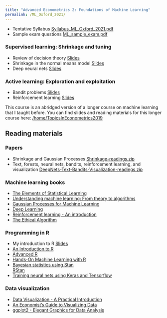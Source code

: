 ```yaml
---
title: "Advanced Econometrics 2: Foundations of Machine Learning"
permalink: /ML_Oxford_2021/
---
```



* Tentative Syllabus [Syllabus_ML_Oxford_2021.pdf](/home/files/teaching/ML_Oxford_2021/Syllabus_ML_Oxford_2021.pdf)
* Sample exam questions [ML_sample_exam.pdf](/home/files/teaching/ML_Oxford_2021/ML_sample_exam.pdf)  

### Supervised learning: Shrinkage and tuning
* Review of decision theory
[Slides](/home/files/teaching/ML_Oxford_2021/DecisionTheoryReview-Slides.pdf)
* Shrinkage in the normal means model
[Slides](/home/files/teaching/ML_Oxford_2021/NormalShrinkage-Slides.pdf)
* Deep neural nets
[Slides](/home/files/teaching/ML_Oxford_2021/DeepNets.pdf)


### Active learning: Exploration and exploitation
* Bandit problems
[Slides](/home/files/teaching/ML_Oxford_2021/BanditProblems-Slides.pdf)
* Reinforcement learning
[Slides](/home/files/teaching/ML_Oxford_2021/ReinforcementLearning-Slides.pdf)  



This course is an abridged version of a longer course on machine learning that I taught before. You can find slides and reading materials for this longer course here: [/home/TopicsInEconometrics2019](/home/TopicsInEconometrics2019)



## Reading materials

### Papers
* Shrinkage and Gaussian Processes [Shrinkage-readings.zip](/home/files/teaching/TopicsEconometrics2019/Shrinkage-readings.zip)
* Text, forests, neural nets, bandits, reinforcement learning, and visualization [DeepNets-Text-Bandits-Visualization-readings.zip](/home/files/teaching/TopicsEconometrics2019/DeepNets-Text-Bandits-Visualization-readings.zip)



### Machine learning books
* [The Elements of Statistical Learning](https://web.stanford.edu/~hastie/Papers/ESLII.pdf)
* [Understanding machine learning: From theory to algorithms](https://www.cs.huji.ac.il/~shais/UnderstandingMachineLearning/understanding-machine-learning-theory-algorithms.pdf)
* [Gaussian Processes for Machine Learning](http://www.gaussianprocess.org/gpml/chapters/)
* [Deep Learning](https://www.deeplearningbook.org/)
* [Reinforcement learning - An introduction](http://www.incompleteideas.net/book/RLbook2018.pdf)
* [The Ethical Algorithm](https://global.oup.com/academic/product/the-ethical-algorithm-9780190948207)  


### Programming in R
* My introduction to R
[Slides](/home/files/teaching/TopicsEconometrics2019/IntroductiontoR-Slides.pdf)
* [An Introduction to R](https://cran.r-project.org/doc/manuals/r-release/R-intro.pdf)
* [Advanced R](https://adv-r.hadley.nz/)
* [Hands-On Machine Learning with R](https://bradleyboehmke.github.io/HOML/)  
* [Bayesian statistics using Stan](https://mc-stan.org/docs/2_20/stan-users-guide/index.html)  
[RStan](https://github.com/stan-dev/rstan/wiki/RStan-Getting-Started)  
* [Training neural nets using Keras  and Tensorflow](https://tensorflow.rstudio.com/keras/)

### Data visualization

* [Data Visualization - A Practical Introduction](http://socviz.co/)
* [An Economist’s Guide to Visualizing Data](https://pubs.aeaweb.org/doi/pdfplus/10.1257/jep.28.1.209)
* [ggplot2 - Elegant Graphics for Data Analysis](http://moderngraphics11.pbworks.com/f/ggplot2-Book09hWickham.pdf)








